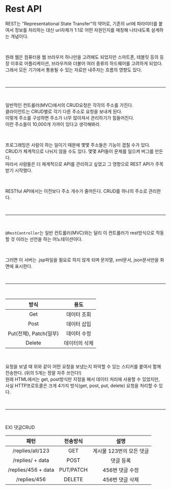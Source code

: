 # Rest API
REST는 "Representational State Transfer"의 약어로, 기존의 url에 파라미터를 붙여서 정보를 처리하는 대신 url자체가 1:1로 어떤 자원인지를 매칭해 나타내도록 설계하는 개념이다. 

<br>

원래 웹은 컴퓨터용 웹 브라우저 하나만을 고려해도 되었지만 스마트폰, 테블릿 등의 등장 이후로 어플리케이션, 브라우저와 더불어 여러 종류의 하드웨어를 고려하게 되었다.     
그래서 모든 기기에서 통용될 수 있는 자료만 내주자는 흐름의 영향도 있다. 

<br><hr><br/>

일반적인 컨트롤러(MVC)에서의 CRUD요청은 각각의 주소를 가진다.    
클라이언트는 CRUD별로 각기 다른 주소로 요청을 보내게 된다.     
이렇게 주소를 구성하면 주소가 너무 많아져서 관리하기가 힘들어진다.    
이런 주소들이 10,000개 가까이 있다고 생각해봐라. 

<br>

프로그래밍은 사람이 하는 일이기 때문에 몇몇 주소들은 기능이 겹칠 수가 있다.    
CRUD가 체계적으로 나뉘지 않을 수도 있다. 몇몇 API들이 문제를 일으켜 버그를 만든다.    
따라서 사람들은 더 체계적으로 API를 관리하고 싶었고 그 영향으로 REST API가 주목받기 시작했다.

<br>

RESTful API에서는 이전보다 주소 개수가 줄어든다. CRUD를 하나의 주소로 관리한다.  

<br><hr><br/>

`@RestController`는 일반 컨트롤러(MVC)와는 달리 이 컨트롤러가 rest방식으로 작동할 것 이라는 선언을 하는 어노테이션이다.

<br>

그러면 이 서버는 .jsp파일을 필요로 하지 않게 되며 문자열, xml문서, json문서만을 화면에 표시한다. 

<br><hr><br/>

| 방식 | 용도 |
|:------:|:------------:|
| Get | 데이터 조회 |
| Post | 데이터 삽입 |
| Put(전체), Patch(일부) | 데이터 수정 |
| Delete | 데이터의 삭제 |

<br>

요청을 보낼 때 위와 같이 어떤 요청을 보냈는지 파악할 수 있는 스티커를 붙여서 함께 전송한다. (위의 5개는 정말 자주 쓰인다!)      
원래 HTML에서는 get, post방식만 지정을 해서 데이터 처리에 사용할 수 있었지만,    
사실 HTTP프로토콜은 크게 4가지 방식(get, post, put, delete) 요청을 처리할 수 있다.

<br><hr><br/>

EX) 댓글CRUD

| 패턴 | 전송방식 | 설명 |
|:------:|:--------:|:------:|
| /replies/all/123 | GET | 게시물 123번의 모든 댓글
| /replies/ + data | POST | 댓글 등록 
| /replies/456 + data | PUT/PATCH | 456번 댓글 수정
| /replies/456 | DELETE | 456번 댓글 삭제
